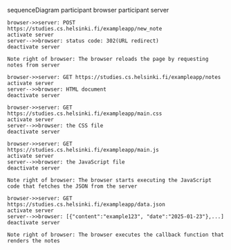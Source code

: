 sequenceDiagram
    participant browser
    participant server
    
    browser->>server: POST https://studies.cs.helsinki.fi/exampleapp/new_note
    activate server
    server-->>browser: status code: 302(URL redirect)
    deactivate server

    Note right of browser: The browser reloads the page by requesting notes from server

    browser->>server: GET https://studies.cs.helsinki.fi/exampleapp/notes
    activate server
    server-->>browser: HTML document
    deactivate server

    browser->>server: GET https://studies.cs.helsinki.fi/exampleapp/main.css
    activate server
    server-->>browser: the CSS file
    deactivate server   

    browser->>server: GET https://studies.cs.helsinki.fi/exampleapp/main.js
    activate server
    server-->>browser: the JavaScript file
    deactivate server

    Note right of browser: The browser starts executing the JavaScript code that fetches the JSON from the server
   
    browser->>server: GET https://studies.cs.helsinki.fi/exampleapp/data.json
    activate server
    server-->>browser: [{"content":"example123", "date":"2025-01-23"},...]
    deactivate server
   
    Note right of browser: The browser executes the callback function that renders the notes
